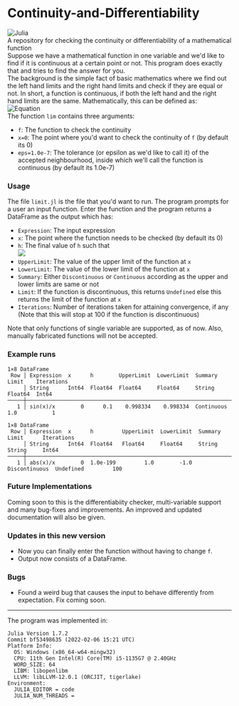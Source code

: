 # Continuity-and-Differentiability
![Julia](https://img.shields.io/static/v1?label=Language%20Used&message=The%20Julia%20Programming%20Language&color=purple&logo=julia&logoColor=white)<br>
A repository for checking the continuity or differentiability of a mathematical function<br>
Suppose we have a mathematical function in one variable and we'd like to find if it is continuous at a certain point or not. This program does exactly that and tries to find the answer for you.<br>
The background is the simple fact of basic mathematics where we find out the left hand limits and the right hand limits and check if they are equal or not. In short, a function is continuous, if both the left hand and the right hand limits are the same. Mathematically, this can be defined as:<br>
![Equation](https://latex2png.com/pngs/ecd3d8e13746a82127f4eed1f79de818.png)<br>
The function `lim` contains three arguments:
- `f`: The function to check the continuity
- `x=0`:  The point where you'd want to check the continuity of `f` (by default its 0)
- `eps=1.0e-7`: The tolerance (or epsilon as we'd like to call it) of the accepted neighbourhood, inside which we'll call the function is continuous (by default its 1.0e-7)

###  Usage
The file `limit.jl` is the file that you'd want to run. The program prompts for a user an input function. Enter the function and the program returns a DataFrame as the output which has:
- `Expression`: The input expression
- `x`:  The point where the function needs to be checked (by default its 0)
- `h`:  The final value of `h` such that<br> ![](https://latex2png.com/pngs/2c66ebef660f8b73d9b193b7461e16a2.png)
- `UpperLimit`: The value of the upper limit of the function at `x`
- `LowerLimit`: The value of the lower limit of the function at `x`
- `Summary`:  Either `Discontinuous` or `Continuous` according as the upper and lower limits are same or not
- `Limit`:  If the function is discontinuous, this returns `Undefined` else this returns the limit of the function at `x`
- `Iterations`: Number of iterations taken for attaining convergence, if any (Note that this will stop at 100 if the function is discontinuous)


Note that only functions of single variable are supported, as of now. Also, manually fabricated functions will not be accepted.
### Example runs

```
1×8 DataFrame
 Row │ Expression  x      h        UpperLimit  LowerLimit  Summary     Limit    Iterations 
     │ String      Int64  Float64  Float64     Float64     String      Float64  Int64      
─────┼─────────────────────────────────────────────────────────────────────────────────────
   1 │ sin(x)/x        0      0.1    0.998334    0.998334  Continuous      1.0           1
```

```
1×8 DataFrame
 Row │ Expression  x      h         UpperLimit  LowerLimit  Summary        Limit      Iterations 
     │ String      Int64  Float64   Float64     Float64     String         String     Int64      
─────┼───────────────────────────────────────────────────────────────────────────────────────────
   1 │ abs(x)/x        0  1.0e-199         1.0        -1.0  Discontinuous  Undefined         100
```

### Future Implementations
Coming soon to this is the differentiabiity checker, multi-variable support and many bug-fixes and improvements. An improved and updated documentation will also be given.

### Updates in this new version
- Now you can finally enter the function without having to change `f`.
- Output now consists of a DataFrame.

### Bugs
- Found a weird bug that causes the input to behave differently from expectation. Fix coming soon.

----
The program was implemented in:
```
Julia Version 1.7.2
Commit bf53498635 (2022-02-06 15:21 UTC)
Platform Info:
  OS: Windows (x86_64-w64-mingw32)
  CPU: 11th Gen Intel(R) Core(TM) i5-1135G7 @ 2.40GHz
  WORD_SIZE: 64
  LIBM: libopenlibm
  LLVM: libLLVM-12.0.1 (ORCJIT, tigerlake)
Environment:
  JULIA_EDITOR = code
  JULIA_NUM_THREADS =
```
